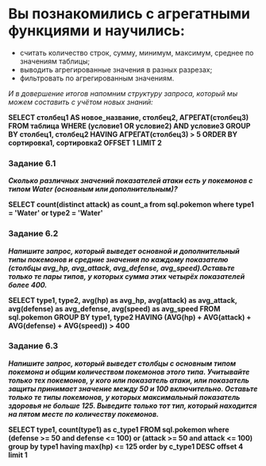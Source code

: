 # Вы познакомились с агрегатными функциями и научились:
- считать количество строк, сумму, минимум, максимум, среднее по значениям таблицы;
- выводить агрегированные значения в разных разрезах;
- фильтровать по агрегированным значениям.

*И в довершение итогов напомним структуру запроса, который мы можем составить с учётом новых знаний:*

**SELECT
    столбец1 AS новое_название,
    столбец2,
    АГРЕГАТ(столбец3)
FROM таблица
WHERE (условие1 OR условие2)
    AND условие3
GROUP BY столбец1, столбец2
HAVING АГРЕГАТ(столбец3) > 5
ORDER BY сортировка1, сортировка2
OFFSET 1 LIMIT 2**

### Задание 6.1
***Сколько различных значений показателей атаки есть у покемонов с типом Water (основным или дополнительным)?***

**SELECT
    count(distinct attack) as count_a
from sql.pokemon
where type1 = 'Water' or type2 = 'Water'**

### Задание 6.2 

***Напишите запрос, который выведет основной и дополнительный типы покемонов и средние значения по каждому показателю (столбцы avg_hp, avg_attack, avg_defense, avg_speed).Оставьте только те пары типов, у которых сумма этих четырёх показателей более 400.***

**SELECT
    type1,
    type2,
    avg(hp) as avg_hp,
    avg(attack) as avg_attack,
    avg(defense) as avg_defense,
    avg(speed) as avg_speed
FROM sql.pokemon
GROUP BY type1, type2
HAVING (AVG(hp) + AVG(attack) + AVG(defense) + AVG(speed)) > 400**

### Задание 6.3 

***Напишите запрос, который выведет столбцы с основным типом покемона и общим количеством покемонов этого типа. Учитывайте только тех покемонов, у кого или показатель атаки, или показатель защиты принимает значение между 50 и 100 включительно. Оставьте только те типы покемонов, у которых максимальный показатель здоровья не больше 125. Выведите только тот тип, который находится на пятом месте по количеству покемонов.***

**SELECT
    type1,
    count(type1) as c_type1
FROM sql.pokemon
where (defense >= 50 and defense <= 100) or (attack >= 50 and attack <= 100)
group by type1
having max(hp) <= 125
order by c_type1 DESC
offset 4 limit 1**